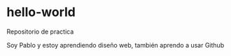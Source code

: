 # hello-world
Repositorio de practica

Soy Pablo y estoy aprendiendo diseño web, 
también aprendo a usar Github
